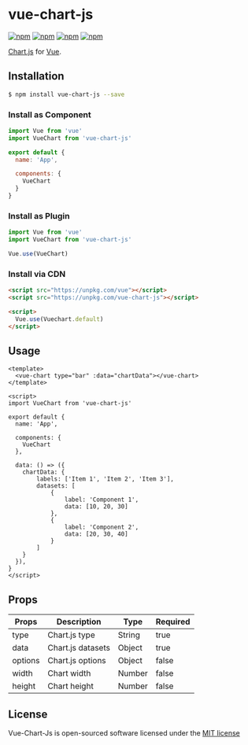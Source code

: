 # vue-chart-js

[![npm](https://img.shields.io/npm/v/vue-chart-js.svg)](https://www.npmjs.com/package/vue-chart-js)
[![npm](https://img.shields.io/npm/dt/vue-chart-js.svg)](https://www.npmjs.com/package/vue-chart-js)
[![npm](https://img.shields.io/npm/dm/vue-chart-js.svg)](https://www.npmjs.com/package/vue-chart-js)
[![npm](https://img.shields.io/npm/l/vue-chart-js.svg)](http://opensource.org/licenses/MIT)

[Chart.js](http://www.chartjs.org/) for [Vue](https://vuejs.org/).

## Installation

```sh
$ npm install vue-chart-js --save
```

### Install as Component
```js
import Vue from 'vue'
import VueChart from 'vue-chart-js'

export default {
  name: 'App',

  components: {
    VueChart
  }
}
```

### Install as Plugin
```js
import Vue from 'vue'
import VueChart from 'vue-chart-js'

Vue.use(VueChart)
```

### Install via CDN
```html
<script src="https://unpkg.com/vue"></script>
<script src="https://unpkg.com/vue-chart-js"></script>

<script>
  Vue.use(Vuechart.default)
</script>
```

## Usage

```vue
<template>
  <vue-chart type="bar" :data="chartData"></vue-chart>
</template>

<script>
import VueChart from 'vue-chart-js'

export default {
  name: 'App',

  components: {
    VueChart
  },

  data: () => ({
    chartData: {
        labels: ['Item 1', 'Item 2', 'Item 3'],
        datasets: [
            {
                label: 'Component 1',
                data: [10, 20, 30]
            },
            {
                label: 'Component 2',
                data: [20, 30, 40]
            }
        ]
    }
  }),
}
</script>

```

## Props
|Props|Description|Type|Required|
|-----|-----------|----|--------|
|type|Chart.js type|String|true|
|data|Chart.js datasets|Object|true|
|options|Chart.js options|Object|false|
|width|Chart width|Number|false|
|height|Chart height|Number|false|

## License

Vue-Chart-Js is open-sourced software licensed under the [MIT license](http://opensource.org/licenses/MIT)
